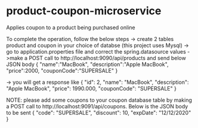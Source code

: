 # product-coupon-microservice
Applies coupon to a product being purchased online

To complete the operation, follow the below steps
-> create 2 tables product and coupon in your choice of databse (this project uses Mysql)
-> go to application.properties file and correct the spring.datasource values
->make a POST call to http://localhost:9090/api/products and send below JSON body
    {
      "name":"MacBook",
      "description":"Apple MacBook",
      "price":2000,
      "couponCode":"SUPERSALE" 
    }

-> you will get a response like 
    {
      "id": 2,
      "name": "MacBook",
      "description": "Apple MacBook",
      "price": 1990.000,
      "couponCode": "SUPERSALE"
    }

NOTE: please add some coupons to your coupon database table by making a POST call to http://localhost:9091/api/coupons. Below is the JSON body to be sent
    {
      "code": "SUPERSALE",
      "discount": 10,
      "expDate": "12/12/2020" 
    }



